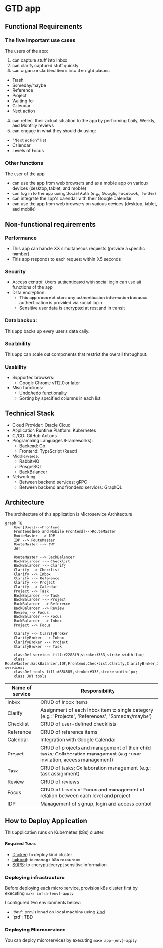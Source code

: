 # GTD app

## Functional Requirements

### The five important use cases

The users of the app:
1. can capture stuff into Inbox
2. can clarify captured stuff quickly
3. can organize clarified items into the right places:
  - Trash
  - Someday/maybe
  - Reference
  - Project
  - Waiting for
  - Calendar
  - Next action
4. can reflect their actual situation to the app by performing Daily, Weekly, and Monthly reviews
5. can engage in what they should do using:
  - "Next action" list
  - Calendar
  - Levels of Focus

### Other functions

The user of the app
- can use the app from web browsers and as a mobile app on various devices (desktop, tablet, and mobile)
- can log in to the app using Social Auth (e.g., Google, Facebook, Twitter)
- can integrate the app's calendar with their Google Calendar
- can use the app from web browsers on various devices (desktop, tablet, and mobile)

## Non-functional requirements

### Performance

- This app can handle XX simultaneous requests (provide a specific number)
- This app responds to each request within 0.5 seconds

### Security

- Access control: Users authenticated with social login can use all functions of the app
- Data encryption:
  - This app does not store any authentication information because authentication is provided via social login
  - Sensitive user data is encrypted at rest and in transit

### Data backup:

This app backs up every user's data daily.

### Scalability

This app can scale out components that restrict the overall throughput.

### Usability

- Supported browsers:
  - Google Chrome v112.0 or later
- Misc functions:
  - Undo/redo functionality
  - Sorting by specified columns in each list

## Technical Stack

- Cloud Provider: Oracle Cloud
- Application Runtime Platform: Kubernetes
- CI/CD: GitHub Actions
- Programming Languages (Frameworks):
  - Backend: Go
  - Frontend: TypeScript (React)
- Middlewares:
  - RabbitMQ
  - PosgreSQL
  - BackBalancer
- Networking:
  - Between backend services: gRPC
  - Between backend and frondend services: GraphQL

## Architecture

The architecture of this application is Microservice Architecture

```mermaid
graph TB
    User[User]-->Frontend
    Frontend[Web and Mobile Frontend]-->RouteMaster
    RouteMaster --> IDP
    IDP --> RouteMaster
    RouteMaster --> JWT
    JWT

    RouteMaster --> BackBalancer
    BackBalancer --> Checklist
    BackBalancer --> Clarify
    Clarify --> Checklist
    Clarify --> Inbox
    Clarify --> Reference
    Clarify --> Project
    Clarify --> Calendar
    Project --> Task
    BackBalancer --> Task
    BackBalancer --> Project
    BackBalancer --> Reference
    BackBalancer --> Review
    Review --> Focus
    BackBalancer --> Focus
    BackBalancer --> Inbox
    Project --> Focus

    Clarify --> ClarifyBroker
    ClarifyBroker --> Inbox
    ClarifyBroker --> Project
    ClarifyBroker --> Task

    classDef services fill:#2288f9,stroke:#333,stroke-width:1px;
    class RouteMaster,BackBalancer,IDP,Frontend,Checklist,Clarify,ClarifyBroker,Inbox,Reference,Project,Task,Review,Focus,Calendar services;
    classDef tools fill:#858585,stroke:#333,stroke-width:1px;
    class JWT tools
```


| Name of service | Responsibility |
| --- | --- |
| Inbox | CRUD of Inbox items |
| Clarify | Assignment of each Inbox item to single category (e.g.: 'Projects', 'References', 'Someday/maybe') |
| Checklist | CRUD of user-defined checklists |
| Reference | CRUD of reference items |
| Calendar | Integration with Google Calendar |
| Project | CRUD of projects and management of their child tasks; Collaboration management (e.g.: user invitation, access management) |
| Task | CRUD of tasks; Collaboration management (e.g.: task assignment) |
| Review | CRUD of reviews |
| Focus | CRUD of Levels of Focus and management of relation between each level and project |
| IDP | Management of signup, login and access control |

## How to Deploy Application

This application runs on Kubernetes (k8s) cluster.

#### Required Tools

- [Docker](https://www.docker.com/): to deploy kind cluster
- [kubectl](https://kubernetes.io/docs/tasks/tools/#kubectl): to manage k8s resources
- [SOPS](https://github.com/mozilla/sops): to encrypt/decrypt sensitive information

### Deploying infrastructure

Before deploying each micro service, provision k8s cluster first by executing `make infra-{env}-apply`

I configured two environments below:
- 'dev': provisioned on local machine using [kind](https://kind.sigs.k8s.io/)
- 'prd': TBD

### Deploying Microservices

You can deploy microservices by executing `make app-{env}-apply`
